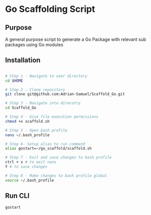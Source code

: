 # Go Scaffolding Script

## Purpose

A general purpose script to generate a Go Package with relevant sub packages using Go modules

## Installation

```bash

# Step 1 - Navigate to user directory
cd $HOME

# Step 2 - Clone repository
git clone git@github.com:Adrian-Samuel/Scaffold_Go.git

# Step 3 - Navigate into direcotry
cd Scaffold_Go

# Step 4 - Give file execution permissions
chmod +x scaffold.sh

# Step 5 - Open bash profile
nano ~/.bash_profile

# Step 6- Setup alias to run command
alias gostart=~/go_scaffold/scaffold.sh 

# Step 7 - Exit and save changes to bash profile
ctrl + x # to exit nano
Y # to save changes

# Step 8 - Make changes to bash profile global
source ~/.bash_profile

```

## Run CLI
```
gostart
```

